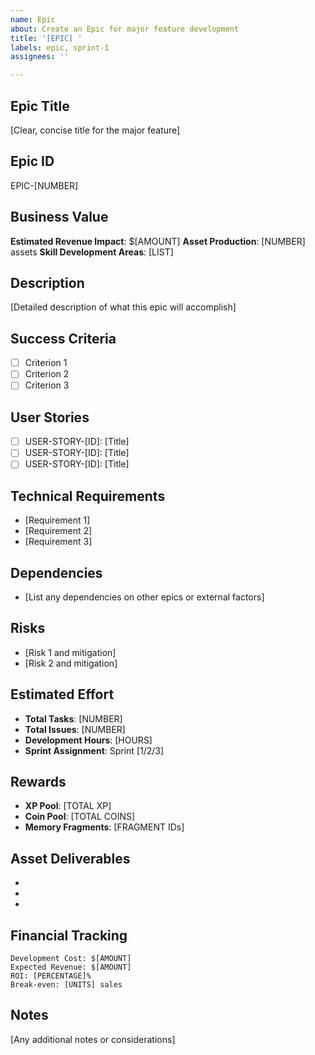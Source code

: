 ```yaml
---
name: Epic
about: Create an Epic for major feature development
title: '[EPIC] '
labels: epic, sprint-1
assignees: ''

---
```


## Epic Title
[Clear, concise title for the major feature]

## Epic ID
EPIC-[NUMBER]

## Business Value
**Estimated Revenue Impact**: $[AMOUNT]
**Asset Production**: [NUMBER] assets
**Skill Development Areas**: [LIST]

## Description
[Detailed description of what this epic will accomplish]

## Success Criteria
- [ ] Criterion 1
- [ ] Criterion 2
- [ ] Criterion 3

## User Stories
- [ ] USER-STORY-[ID]: [Title]
- [ ] USER-STORY-[ID]: [Title]
- [ ] USER-STORY-[ID]: [Title]

## Technical Requirements
- [Requirement 1]
- [Requirement 2]
- [Requirement 3]

## Dependencies
- [List any dependencies on other epics or external factors]

## Risks
- [Risk 1 and mitigation]
- [Risk 2 and mitigation]

## Estimated Effort
- **Total Tasks**: [NUMBER]
- **Total Issues**: [NUMBER]
- **Development Hours**: [HOURS]
- **Sprint Assignment**: Sprint [1/2/3]

## Rewards
- **XP Pool**: [TOTAL XP]
- **Coin Pool**: [TOTAL COINS]
- **Memory Fragments**: [FRAGMENT IDs]

## Asset Deliverables
- [Asset Type 1]: [Quantity]
- [Asset Type 2]: [Quantity]
- [Asset Type 3]: [Quantity]

## Financial Tracking
```
Development Cost: $[AMOUNT]
Expected Revenue: $[AMOUNT]
ROI: [PERCENTAGE]%
Break-even: [UNITS] sales
```

## Notes
[Any additional notes or considerations]